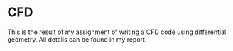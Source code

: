 # CFD

This is the result of my assignment of writing a CFD code using differential geometry. All details can be found in my report.
